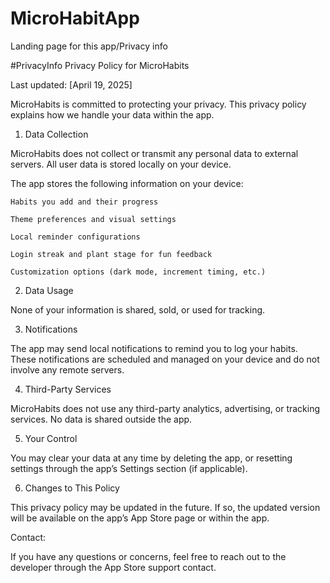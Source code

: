# MicroHabitApp
Landing page for this app/Privacy info

#PrivacyInfo
Privacy Policy for MicroHabits

Last updated: [April 19, 2025]

MicroHabits is committed to protecting your privacy. This privacy policy explains how we handle your data within the app.
1. Data Collection

MicroHabits does not collect or transmit any personal data to external servers. All user data is stored locally on your device.

The app stores the following information on your device:

    Habits you add and their progress

    Theme preferences and visual settings

    Local reminder configurations

    Login streak and plant stage for fun feedback

    Customization options (dark mode, increment timing, etc.)

2. Data Usage

None of your information is shared, sold, or used for tracking.

3. Notifications

The app may send local notifications to remind you to log your habits. These notifications are scheduled and managed on your device and do not involve any remote servers.

4. Third-Party Services

MicroHabits does not use any third-party analytics, advertising, or tracking services. No data is shared outside the app.

5. Your Control

You may clear your data at any time by deleting the app, or resetting settings through the app’s Settings section (if applicable).

6. Changes to This Policy

This privacy policy may be updated in the future. If so, the updated version will be available on the app’s App Store page or within the app.

Contact:

If you have any questions or concerns, feel free to reach out to the developer through the App Store support contact.
